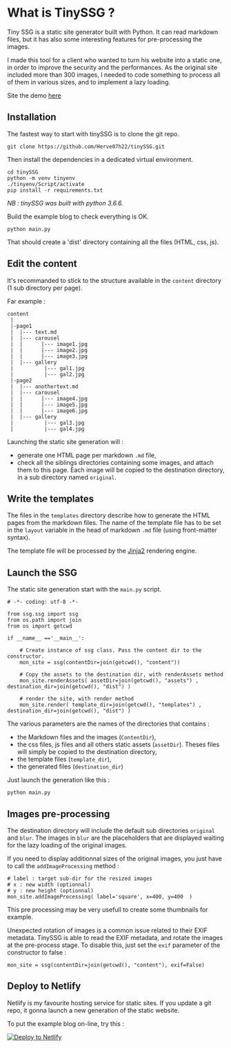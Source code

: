 # What is TinySSG ?

Tiny SSG is a static site generator built with Python. 
It can read markdown files, but it has also some interesting features for pre-processing the images.

I made this tool for a client who wanted to turn his website into a static one, in order to improve the security and the performances.
As the original site included more than 300 images, I needed to code something to process all of them in various sizes, 
and to implement a lazy loading. 

Site the demo [here](https://tinyssg.netlify.com)

## Installation

The fastest way to start with tinySSG is to clone the git repo.

```
git clone https://github.com/Herve07h22/tinySSG.git
```

Then install the dependencies in a dedicated virtual environment.

```
cd tinySSG
python -m venv tinyenv
./tinyenv/Script/activate
pip install -r requirements.txt
```

*NB : tinySSG was built with python 3.6.6.*   

Build the example blog to check everything is OK.

```
python main.py
```

That should create a 'dist' directory containing all the files (HTML, css, js).

## Edit the content

It's recommanded to stick to the structure available in the `content` directory (1 sub directory per page).

Far example :

```
content
 |
 |-page1
 |  |--- text.md
 |  |--- carousel
 |  |      |--- image1.jpg
 |  |      |--- image2.jpg
 |  |      |--- image3.jpg
 |  |--- gallery
 |          |--- gal1.jpg
 |          |--- gal2.jpg
 |-page2
 |  |--- anothertext.md
 |  |--- carousel
 |  |      |--- image4.jpg
 |  |      |--- image5.jpg
 |  |      |--- image6.jpg
 |  |--- gallery
 |          |--- gal3.jpg
 |          |--- gal4.jpg
```

Launching the static site generation will :

* generate one HTML page per markdown `.md` file,
* check all the siblings directories containing some images, and attach them to this page. Each image will be copied to the destination directory, in a sub directory named `original`.


## Write the templates

The files in the `templates` directory describe how to generate the HTML pages from the markdown files.
The name of the template file has to be set in the `layout` variable in the head of markdown `.md` file (using front-matter syntax).

The template file will be processed by the [Jinja2](http://jinja.pocoo.org/docs/2.10/) rendering engine.

## Launch the SSG

The static site generation start with the `main.py` script.

```
# -*- coding: utf-8 -*-

from ssg.ssg import ssg
from os.path import join
from os import getcwd

if __name__ =='__main__':
    
    # Create instance of ssg class. Pass the content dir to the constructor.
    mon_site = ssg(contentDir=join(getcwd(), "content"))
    
    # Copy the assets to the destination dir, with renderAssets method
    mon_site.renderAssets( assetDir=join(getcwd(), "assets") , destination_dir=join(getcwd(), "dist") )
    
    # render the site, with render method
    mon_site.render( template_dir=join(getcwd(), "templates") , destination_dir=join(getcwd(), "dist") )
```

The various parameters are the names of the directories that contains :

* the Markdown files and the images (`ContentDir`),
* the css files, js files and all others static assets (`assetDir`). Theses files will simply be copied to the destination directory,
* the template files (`template_dir`),
* the generated files (`destination_dir`)

Just launch the generation like this :
```
python main.py
```


## Images pre-processing

The destination directory will include the default sub directories `original` and `blur`. 
The images in `blur` are the placeholders that are displayed waiting for the lazy loading of the original images.

If you need to display additionnal sizes of the original images, you just have to call the `addImageProcessing` method :

```
# label : target sub-dir for the resized images
# x : new width (optionnal)
# y : new height (optionnal)
mon_site.addImageProcessing( label='square', x=400, y=400  )
```

This pre processing may be very usefull to create some thumbnails for example. 

Unexpected rotation of images is a common issue related to their EXIF metadata. 
TinySSG is able to read the EXIF metadata, and rotate the images at the pre-process stage. 
To disable this, just set the `exif` parameter of the constructor to false : 

```
mon_site = ssg(contentDir=join(getcwd(), "content"), exif=False)
```

## Deploy to Netlify

Netlify is my favourite hosting service for static sites. 
If you update a git repo, it gonna launch a new generation of the static website. 

To put the example blog on-line, try this :

[![Deploy to Netlify](https://www.netlify.com/img/deploy/button.svg)](https://app.netlify.com/start/deploy?repository=https://github.com/Herve07h22/tinySSG)

